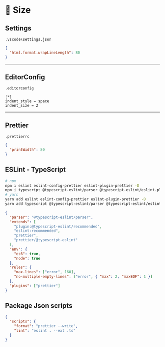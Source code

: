 # 📏 Size

## Settings

`.vscode\settings.json`

```json
{
  "html.format.wrapLineLength": 80
}
```

---

## EditorConfig

`.editorconfig`

```
[*]
indent_style = space
indent_size = 2
```

---

## Prettier

`.prettierrc`

```json
{
  "printWidth": 80
}
```

## ESLint - TypeScript

```bash
# npm
npm i eslint eslint-config-prettier eslint-plugin-prettier -D
npm i typescript @typescript-eslint/parser @typescript-eslint/eslint-plugin -D
# yarn
yarn add eslint eslint-config-prettier eslint-plugin-prettier -D
yarn add typescript @typescript-eslint/parser @typescript-eslint/eslint-plugin -D
```

```json
{
  "parser": "@typescript-eslint/parser",
  "extends": [
    "plugin:@typescript-eslint/recommended",
    "eslint:recommended",
    "prettier",
    "prettier/@typescript-eslint"
  ],
  "env": {
    "es6": true,
    "node": true
  },
  "rules": {
    "max-lines": ["error", 160],
    "no-multiple-empty-lines": ["error", { "max": 2, "maxEOF": 1 }]
  },
  "plugins": ["prettier"]
}
```

## Package Json scripts

```json
{
  "scripts": {
    "format": "prettier --write",
    "lint": "eslint . --ext .ts"
  }
}
```
